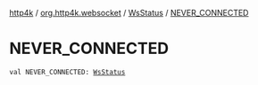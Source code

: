 [http4k](../../index.md) / [org.http4k.websocket](../index.md) / [WsStatus](index.md) / [NEVER_CONNECTED](./-n-e-v-e-r_-c-o-n-n-e-c-t-e-d.md)

# NEVER_CONNECTED

`val NEVER_CONNECTED: `[`WsStatus`](index.md)